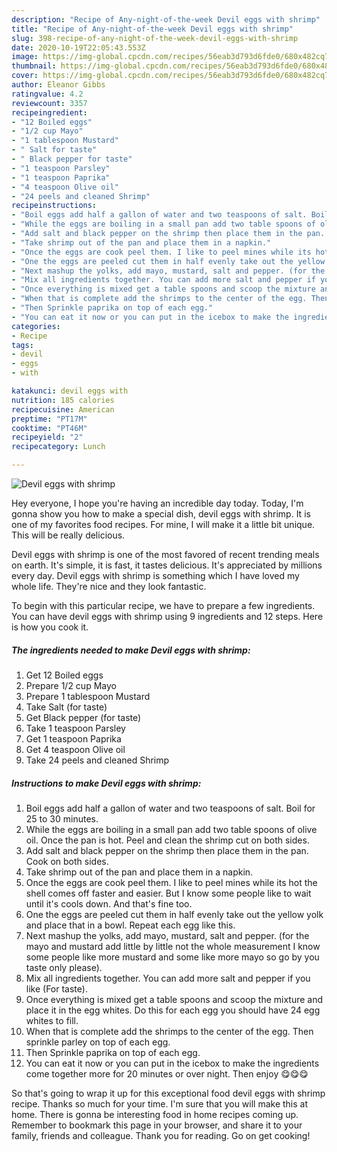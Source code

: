 ```yaml
---
description: "Recipe of Any-night-of-the-week Devil eggs with shrimp"
title: "Recipe of Any-night-of-the-week Devil eggs with shrimp"
slug: 398-recipe-of-any-night-of-the-week-devil-eggs-with-shrimp
date: 2020-10-19T22:05:43.553Z
image: https://img-global.cpcdn.com/recipes/56eab3d793d6fde0/680x482cq70/devil-eggs-with-shrimp-recipe-main-photo.jpg
thumbnail: https://img-global.cpcdn.com/recipes/56eab3d793d6fde0/680x482cq70/devil-eggs-with-shrimp-recipe-main-photo.jpg
cover: https://img-global.cpcdn.com/recipes/56eab3d793d6fde0/680x482cq70/devil-eggs-with-shrimp-recipe-main-photo.jpg
author: Eleanor Gibbs
ratingvalue: 4.2
reviewcount: 3357
recipeingredient:
- "12 Boiled eggs"
- "1/2 cup Mayo"
- "1 tablespoon Mustard"
- " Salt for taste"
- " Black pepper for taste"
- "1 teaspoon Parsley"
- "1 teaspoon Paprika"
- "4 teaspoon Olive oil"
- "24 peels and cleaned Shrimp"
recipeinstructions:
- "Boil eggs add half a gallon of water and two teaspoons of salt. Boil for 25 to 30 minutes."
- "While the eggs are boiling in a small pan add two table spoons of olive oil. Once the pan is hot. Peel and clean the shrimp cut on both sides."
- "Add salt and black pepper on the shrimp then place them in the pan. Cook on both sides."
- "Take shrimp out of the pan and place them in a napkin."
- "Once the eggs are cook peel them. I like to peel mines while its hot the shell comes off faster and easier. But I know some people like to wait until it&#39;s cools down. And that&#39;s fine too."
- "One the eggs are peeled cut them in half evenly take out the yellow yolk and place that in a bowl. Repeat each egg like this."
- "Next mashup the yolks, add mayo, mustard, salt and pepper. (for the mayo and mustard add little by little not the whole measurement I know some people like more mustard and some like more mayo so go by you taste only please)."
- "Mix all ingredients together. You can add more salt and pepper if you like (For taste)."
- "Once everything is mixed get a table spoons and scoop the mixture and place it in the egg whites. Do this for each egg you should have 24 egg whites to fill."
- "When that is complete add the shrimps to the center of the egg. Then sprinkle parley on top of each egg."
- "Then Sprinkle paprika on top of each egg."
- "You can eat it now or you can put in the icebox to make the ingredients come together more for 20 minutes or over night. Then enjoy 😋😋😋"
categories:
- Recipe
tags:
- devil
- eggs
- with

katakunci: devil eggs with 
nutrition: 185 calories
recipecuisine: American
preptime: "PT17M"
cooktime: "PT46M"
recipeyield: "2"
recipecategory: Lunch

---
```



![Devil eggs with shrimp](https://img-global.cpcdn.com/recipes/56eab3d793d6fde0/680x482cq70/devil-eggs-with-shrimp-recipe-main-photo.jpg)

Hey everyone, I hope you're having an incredible day today. Today, I'm gonna show you how to make a special dish, devil eggs with shrimp. It is one of my favorites food recipes. For mine, I will make it a little bit unique. This will be really delicious.



Devil eggs with shrimp is one of the most favored of recent trending meals on earth. It's simple, it is fast, it tastes delicious. It's appreciated by millions every day. Devil eggs with shrimp is something which I have loved my whole life. They're nice and they look fantastic.


To begin with this particular recipe, we have to prepare a few ingredients. You can have devil eggs with shrimp using 9 ingredients and 12 steps. Here is how you cook it.

<!--inarticleads1-->

##### The ingredients needed to make Devil eggs with shrimp:

1. Get 12 Boiled eggs
1. Prepare 1/2 cup Mayo
1. Prepare 1 tablespoon Mustard
1. Take  Salt (for taste)
1. Get  Black pepper (for taste)
1. Take 1 teaspoon Parsley
1. Get 1 teaspoon Paprika
1. Get 4 teaspoon Olive oil
1. Take 24 peels and cleaned Shrimp




<!--inarticleads2-->

##### Instructions to make Devil eggs with shrimp:

1. Boil eggs add half a gallon of water and two teaspoons of salt. Boil for 25 to 30 minutes.
1. While the eggs are boiling in a small pan add two table spoons of olive oil. Once the pan is hot. Peel and clean the shrimp cut on both sides.
1. Add salt and black pepper on the shrimp then place them in the pan. Cook on both sides.
1. Take shrimp out of the pan and place them in a napkin.
1. Once the eggs are cook peel them. I like to peel mines while its hot the shell comes off faster and easier. But I know some people like to wait until it&#39;s cools down. And that&#39;s fine too.
1. One the eggs are peeled cut them in half evenly take out the yellow yolk and place that in a bowl. Repeat each egg like this.
1. Next mashup the yolks, add mayo, mustard, salt and pepper. (for the mayo and mustard add little by little not the whole measurement I know some people like more mustard and some like more mayo so go by you taste only please).
1. Mix all ingredients together. You can add more salt and pepper if you like (For taste).
1. Once everything is mixed get a table spoons and scoop the mixture and place it in the egg whites. Do this for each egg you should have 24 egg whites to fill.
1. When that is complete add the shrimps to the center of the egg. Then sprinkle parley on top of each egg.
1. Then Sprinkle paprika on top of each egg.
1. You can eat it now or you can put in the icebox to make the ingredients come together more for 20 minutes or over night. Then enjoy 😋😋😋




So that's going to wrap it up for this exceptional food devil eggs with shrimp recipe. Thanks so much for your time. I'm sure that you will make this at home. There is gonna be interesting food in home recipes coming up. Remember to bookmark this page in your browser, and share it to your family, friends and colleague. Thank you for reading. Go on get cooking!
